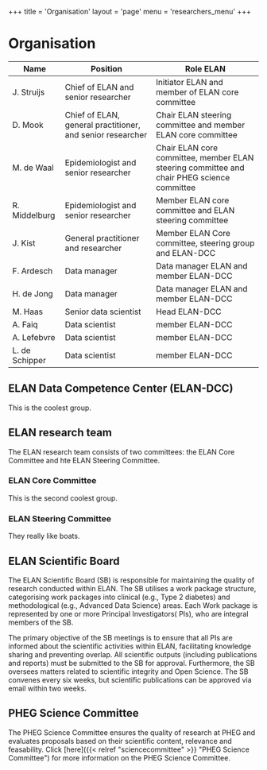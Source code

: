 +++
title = 'Organisation'
layout = 'page'
menu = 'researchers_menu'
+++

# Organisation

| Name     | Position | Role ELAN | 
| -------- | ------- | ------- |
| J. Struijs  | Chief of ELAN and senior researcher | Initiator ELAN and member of ELAN core committee |
| D. Mook | Chief of ELAN, general practitioner, and senior researcher | Chair ELAN steering committee and member ELAN core committee   |
| M. de Waal | Epidemiologist and senior researcher | Chair ELAN core committee, member ELAN steering committee and chair PHEG science committee |
| R. Middelburg | Epidemiologist and senior researcher | Member ELAN core committee and ELAN steering committee |
| J. Kist | General practitioner and researcher | Member ELAN Core committee, steering group and ELAN-DCC |
| F. Ardesch | Data manager | Data manager ELAN and member ELAN-DCC |
| H. de Jong | Data manager | Data manager ELAN and member ELAN-DCC |
| M. Haas | Senior data scientist | Head ELAN-DCC |
| A. Faiq | Data scientist | member ELAN-DCC |
| A. Lefebvre | Data scientist | member ELAN-DCC |
| L. de Schipper | Data scientist | member ELAN-DCC |

## ELAN Data Competence Center (ELAN-DCC)
This is the coolest group.

## ELAN research team
The ELAN research team consists of two committees: the ELAN Core Committee and hte ELAN Steering Committee.

### ELAN Core Committee
This is the second coolest group.

### ELAN Steering Committee
They really like boats.

## ELAN Scientific Board
The ELAN Scientific Board (SB) is responsible for maintaining the quality of research
conducted within ELAN. The SB utilises a work package structure,
categorising work packages into clinical (e.g., Type 2 diabetes) and
methodological (e.g., Advanced Data Science) areas. Each Work package is represented
by one or more Principal Investigators( PIs), who are integral members of the SB.

The primary objective of the SB meetings is to ensure that all PIs are informed 
about the scientific activities within ELAN, facilitating knowledge sharing and 
preventing overlap. All scientific outputs (including publications and reports) 
must be submitted to the SB for approval. Furthermore, the SB oversees matters 
related to scientific integrity and Open Science. The SB convenes every six weeks, 
but scientific publications can be approved via email within two weeks.


## PHEG Science Committee
The PHEG Science Committee ensures the quality of research at PHEG and evaluates 
proposals based on their scientific content, relevance and feasability. Click [here]({{< relref "sciencecommittee" >}} "PHEG Science Committee") for more information on the PHEG Science Committee.

